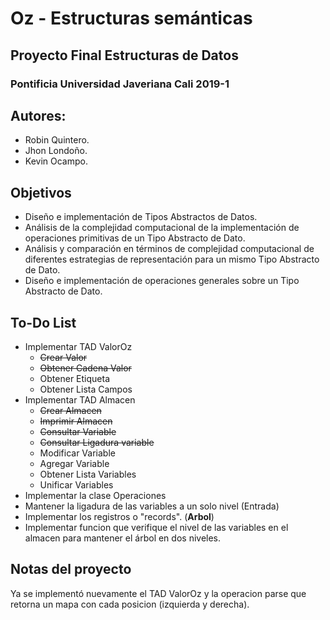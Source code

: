 # Oz - Estructuras semánticas
## Proyecto Final Estructuras de Datos
### Pontificia Universidad Javeriana Cali 2019-1
## Autores:
* Robin Quintero.
* Jhon Londoño.
* Kevin Ocampo.

## Objetivos
* Diseño e implementación de Tipos Abstractos de Datos.
* Análisis de la complejidad computacional de la implementación de operaciones primitivas de un Tipo Abstracto de Dato.
* Análisis y comparación en términos de complejidad computacional de diferentes estrategias de representación para un mismo Tipo Abstracto de Dato.
* Diseño e implementación de operaciones generales sobre un Tipo Abstracto de Dato.

## To-Do List
* Implementar TAD ValorOz
  * ~~Crear Valor~~
  * ~~Obtener Cadena Valor~~
  * Obtener Etiqueta
  * Obtener Lista Campos
* Implementar TAD Almacen
  * ~~Crear Almacen~~
  * ~~Imprimir Almacen~~
  * ~~Consultar Variable~~
  * ~~Consultar Ligadura variable~~
  * Modificar Variable
  * Agregar Variable
  * Obtener Lista Variables
  * Unificar Variables
* Implementar la clase Operaciones
* Mantener la ligadura de las variables a un solo nivel (Entrada)
* Implementar los registros o "records". (**Arbol**)
* Implementar funcion que verifique el nivel de las variables en el almacen para mantener el árbol en dos niveles.

## Notas del proyecto
Ya se implementó nuevamente el TAD ValorOz y la operacion parse que retorna un mapa con cada posicion (izquierda y derecha).